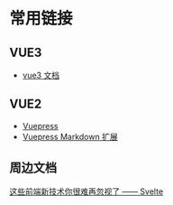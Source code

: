 # 常用链接

## VUE3

- [vue3 文档](https://cn.vuejs.org/)

## VUE2

- [Vuepress](https://vuepress.vuejs.org/zh/)
- [Vuepress Markdown 扩展](https://vuepress.vuejs.org/zh/guide/markdown.html)

## 周边文档

[这些前端新技术你很难再忽视了 —— Svelte](https://juejin.cn/post/7129695531852365832)
